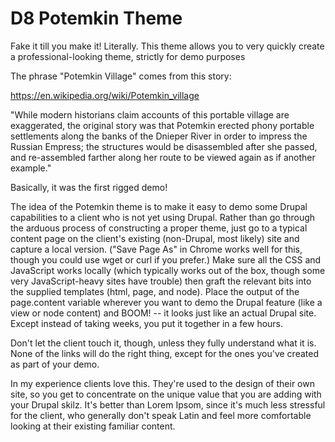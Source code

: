# D8 Potemkin Theme

Fake it till you make it!  Literally.  This theme allows you to very quickly create a professional-looking theme, strictly for demo purposes

The phrase "Potemkin Village" comes from this story:

https://en.wikipedia.org/wiki/Potemkin_village

"While modern historians claim accounts of this portable village are exaggerated, the original story was that Potemkin erected  phony portable settlements along the banks of the Dnieper River in order to impress the Russian Empress; the structures would  be disassembled after she passed, and re-assembled farther along her route to be viewed again as if another example."

Basically, it was the first rigged demo!

The idea of the Potemkin theme is to make it easy to demo some Drupal capabilities to a client who is not yet using Drupal.  Rather than go through the arduous process of constructing a proper theme, just go to a typical content page on the client's existing (non-Drupal, most likely) site and capture a local version.  ("Save Page As" in Chrome works well for this, though you could use wget or curl if you prefer.)  Make sure all the CSS and JavaScript works locally (which typically works out of the box, though some very JavaScript-heavy sites have trouble) then graft the relevant bits into the supplied templates (html, page, and node).  Place the output of the page.content variable wherever you want to demo the Drupal feature (like a view or node content) and BOOM! -- it looks just like an actual Drupal site.  Except instead of taking weeks, you put it together in a few hours.

Don't let the client touch it, though, unless they fully understand what it is.  None of the links will do the right thing,  except for the ones you've created as part of your demo.

In my experience clients love this.  They're used to the design of their own site, so you get to concentrate on the unique value that you are adding with your Drupal skilz.  It's better than Lorem Ipsom, since it's much less stressful for the  client, who generally don't speak Latin and feel more comfortable looking at their existing familiar content.


